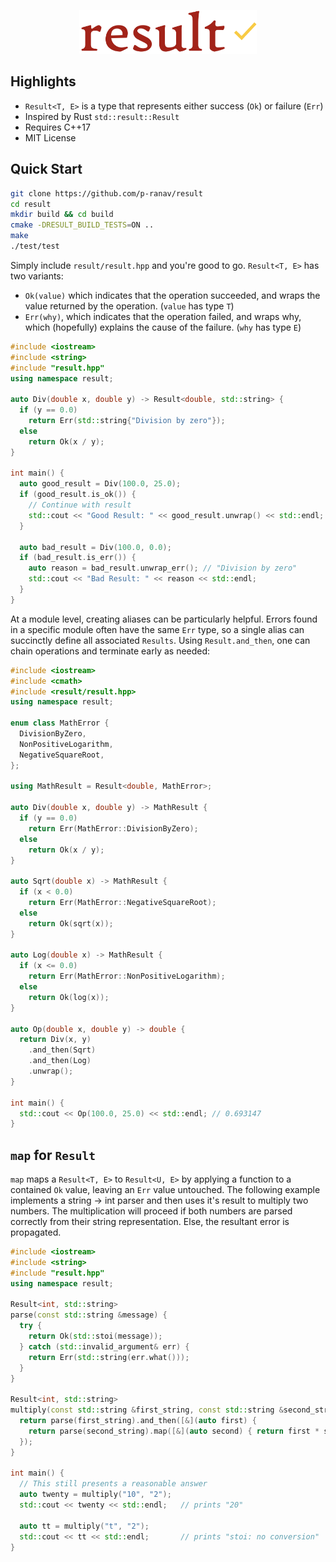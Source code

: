 <p align="center">
  <img height="70" src="img/logo.png"/>  
</p>

## Highlights
* `Result<T, E>` is a type that represents either success (`Ok`) or failure (`Err`)
* Inspired by Rust `std::result::Result`
* Requires C++17
* MIT License

## Quick Start

```bash
git clone https://github.com/p-ranav/result
cd result
mkdir build && cd build
cmake -DRESULT_BUILD_TESTS=ON ..
make
./test/test
```

Simply include `result/result.hpp` and you're good to go. `Result<T, E>` has two variants:

* `Ok(value)` which indicates that the operation succeeded, and wraps the value returned by the operation. (`value` has type `T`)
* `Err(why)`, which indicates that the operation failed, and wraps why, which (hopefully) explains the cause of the failure. (`why` has type `E`)

```cpp
#include <iostream>
#include <string>
#include "result.hpp"
using namespace result;

auto Div(double x, double y) -> Result<double, std::string> {
  if (y == 0.0)
    return Err(std::string{"Division by zero"});
  else
    return Ok(x / y);
}

int main() {
  auto good_result = Div(100.0, 25.0);
  if (good_result.is_ok()) {
    // Continue with result
    std::cout << "Good Result: " << good_result.unwrap() << std::endl;
  }

  auto bad_result = Div(100.0, 0.0);
  if (bad_result.is_err()) {
    auto reason = bad_result.unwrap_err(); // "Division by zero"
    std::cout << "Bad Result: " << reason << std::endl;
  }
}
```

At a module level, creating aliases can be particularly helpful. Errors found in a specific module often have the same `Err` type, so a single alias can succinctly define all associated `Results`. Using `Result.and_then`, one can chain operations and terminate early as needed:

```cpp
#include <iostream>
#include <cmath>
#include <result/result.hpp>
using namespace result;

enum class MathError {
  DivisionByZero,
  NonPositiveLogarithm,
  NegativeSquareRoot,
};

using MathResult = Result<double, MathError>;

auto Div(double x, double y) -> MathResult {
  if (y == 0.0)
    return Err(MathError::DivisionByZero);
  else
    return Ok(x / y);
}

auto Sqrt(double x) -> MathResult {
  if (x < 0.0) 
    return Err(MathError::NegativeSquareRoot);
  else
    return Ok(sqrt(x));
}

auto Log(double x) -> MathResult {
  if (x <= 0.0)
    return Err(MathError::NonPositiveLogarithm);
  else
    return Ok(log(x));
}

auto Op(double x, double y) -> double {
  return Div(x, y)
    .and_then(Sqrt)
    .and_then(Log)
    .unwrap();
}

int main() {
  std::cout << Op(100.0, 25.0) << std::endl; // 0.693147
}
```

## `map` for `Result`

`map` maps a `Result<T, E>` to `Result<U, E>` by applying a function to a contained `Ok` value, leaving an `Err` value untouched. The following example implements a string -> int parser and then uses it's result to multiply two numbers. The multiplication will proceed if both numbers are parsed correctly from their string representation. Else, the resultant error is propagated. 

```cpp
#include <iostream>
#include <string>
#include "result.hpp"
using namespace result;

Result<int, std::string> 
parse(const std::string &message) {
  try {
    return Ok(std::stoi(message));
  } catch (std::invalid_argument& err) {
    return Err(std::string(err.what()));
  }
}

Result<int, std::string> 
multiply(const std::string &first_string, const std::string &second_string) {
  return parse(first_string).and_then([&](auto first) {
    return parse(second_string).map([&](auto second) { return first * second; });
  });
}

int main() {
  // This still presents a reasonable answer
  auto twenty = multiply("10", "2");
  std::cout << twenty << std::endl;   // prints "20"

  auto tt = multiply("t", "2");
  std::cout << tt << std::endl;       // prints "stoi: no conversion"
}
```
